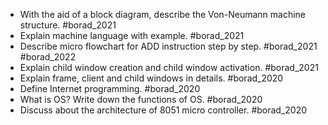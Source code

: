 - With the aid of a block diagram, describe the Von-Neumann machine structure. #borad_2021 
- Explain machine language with example. #borad_2021 
- Describe micro flowchart for ADD instruction step by step. #borad_2021 #borad_2022 
- Explain child window creation and child window activation. #borad_2021 
- Explain frame, client and child windows in details. #borad_2020 
- Define Internet programming. #borad_2020 
- What is OS? Write down the functions of OS. #borad_2020 
- Discuss about the architecture of 8051 micro controller. #borad_2020 